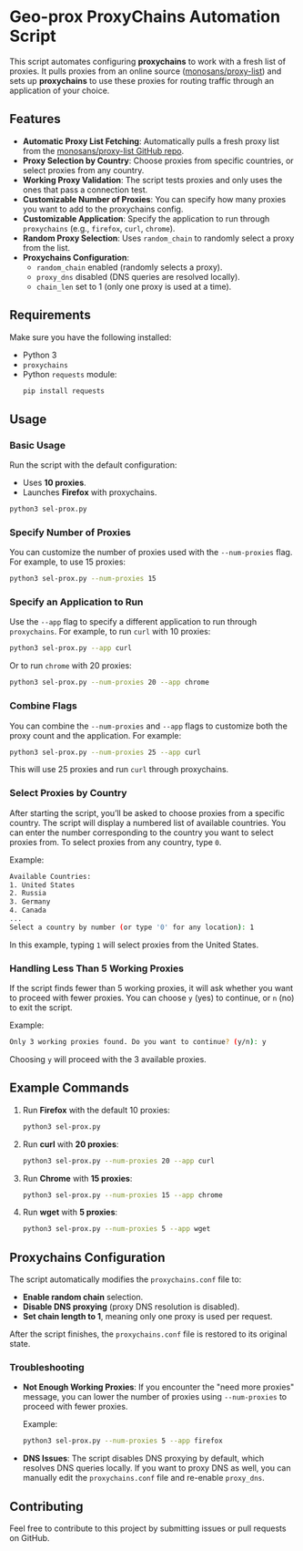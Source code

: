 # Geo-prox ProxyChains Automation Script

This script automates configuring **proxychains** to work with a fresh list of proxies. It pulls proxies from an online source ([monosans/proxy-list](https://github.com/monosans/proxy-list)) and sets up **proxychains** to use these proxies for routing traffic through an application of your choice.

## Features

- **Automatic Proxy List Fetching**: Automatically pulls a fresh proxy list from the [monosans/proxy-list GitHub repo](https://github.com/monosans/proxy-list).
- **Proxy Selection by Country**: Choose proxies from specific countries, or select proxies from any country.
- **Working Proxy Validation**: The script tests proxies and only uses the ones that pass a connection test.
- **Customizable Number of Proxies**: You can specify how many proxies you want to add to the proxychains config.
- **Customizable Application**: Specify the application to run through `proxychains` (e.g., `firefox`, `curl`, `chrome`).
- **Random Proxy Selection**: Uses `random_chain` to randomly select a proxy from the list.
- **Proxychains Configuration**:
  - `random_chain` enabled (randomly selects a proxy).
  - `proxy_dns` disabled (DNS queries are resolved locally).
  - `chain_len` set to 1 (only one proxy is used at a time).

## Requirements

Make sure you have the following installed:
- Python 3
- `proxychains`
- Python `requests` module:
  ```bash
  pip install requests
  ```

## Usage

### Basic Usage

Run the script with the default configuration:
- Uses **10 proxies**.
- Launches **Firefox** with proxychains.

```bash
python3 sel-prox.py
```

### Specify Number of Proxies

You can customize the number of proxies used with the `--num-proxies` flag. For example, to use 15 proxies:

```bash
python3 sel-prox.py --num-proxies 15
```

### Specify an Application to Run

Use the `--app` flag to specify a different application to run through `proxychains`. For example, to run `curl` with 10 proxies:

```bash
python3 sel-prox.py --app curl
```

Or to run `chrome` with 20 proxies:

```bash
python3 sel-prox.py --num-proxies 20 --app chrome
```

### Combine Flags

You can combine the `--num-proxies` and `--app` flags to customize both the proxy count and the application. For example:

```bash
python3 sel-prox.py --num-proxies 25 --app curl
```

This will use 25 proxies and run `curl` through proxychains.

### Select Proxies by Country

After starting the script, you’ll be asked to choose proxies from a specific country. The script will display a numbered list of available countries. You can enter the number corresponding to the country you want to select proxies from. To select proxies from any country, type `0`.

Example:
```bash
Available Countries:
1. United States
2. Russia
3. Germany
4. Canada
...
Select a country by number (or type '0' for any location): 1
```

In this example, typing `1` will select proxies from the United States.

### Handling Less Than 5 Working Proxies

If the script finds fewer than 5 working proxies, it will ask whether you want to proceed with fewer proxies. You can choose `y` (yes) to continue, or `n` (no) to exit the script.

Example:
```bash
Only 3 working proxies found. Do you want to continue? (y/n): y
```

Choosing `y` will proceed with the 3 available proxies.

## Example Commands

1. Run **Firefox** with the default 10 proxies:
   ```bash
   python3 sel-prox.py
   ```

2. Run **curl** with **20 proxies**:
   ```bash
   python3 sel-prox.py --num-proxies 20 --app curl
   ```

3. Run **Chrome** with **15 proxies**:
   ```bash
   python3 sel-prox.py --num-proxies 15 --app chrome
   ```

4. Run **wget** with **5 proxies**:
   ```bash
   python3 sel-prox.py --num-proxies 5 --app wget
   ```

## Proxychains Configuration

The script automatically modifies the `proxychains.conf` file to:
- **Enable random chain** selection.
- **Disable DNS proxying** (proxy DNS resolution is disabled).
- **Set chain length to 1**, meaning only one proxy is used per request.

After the script finishes, the `proxychains.conf` file is restored to its original state.

### Troubleshooting

- **Not Enough Working Proxies**: If you encounter the "need more proxies" message, you can lower the number of proxies using `--num-proxies` to proceed with fewer proxies.
  
  Example: 
  ```bash
  python3 sel-prox.py --num-proxies 5 --app firefox
  ```

- **DNS Issues**: The script disables DNS proxying by default, which resolves DNS queries locally. If you want to proxy DNS as well, you can manually edit the `proxychains.conf` file and re-enable `proxy_dns`.

## Contributing

Feel free to contribute to this project by submitting issues or pull requests on GitHub.

